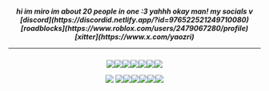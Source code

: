 <h5 align=center> hi im miro im about 20 people in one :3 
  yahhh okay man! my socials v
  [discord](https://discordid.netlify.app/?id=976522521249710080)     [roadblocks](https://www.roblox.com/users/2479067280/profile)     [xitter](https://www.x.com/yaozri)
  
***

<h5 align=center>

  
<img src="https://file.garden/ZRasRcpOlUzNliBE/guh/deft"/><img src="https://file.garden/ZRasRcpOlUzNliBE/guh/soad"/><img src="https://file.garden/ZRasRcpOlUzNliBE/guh/korn"/><img src="https://file.garden/ZRasRcpOlUzNliBE/guh/msi"/><img src="https://file.garden/ZRasRcpOlUzNliBE/guh/nin"/><img src="https://file.garden/ZRasRcpOlUzNliBE/guh/metallica"/><img src="https://file.garden/ZRasRcpOlUzNliBE/guh/undead"/> 

<img src="https://file.garden/ZRasRcpOlUzNliBE/stamps/brony"/> <img src="https://file.garden/ZRasRcpOlUzNliBE/stamps/hehe"/><img src="https://file.garden/ZRasRcpOlUzNliBE/stamps/epic"/><img src="https://file.garden/ZRasRcpOlUzNliBE/stamps/roblox"/><img src="https://file.garden/ZRasRcpOlUzNliBE/stamps/gigantic"/><img src="https://file.garden/ZRasRcpOlUzNliBE/stamps/addict"/><img src="https://file.garden/ZRasRcpOlUzNliBE/stamps/robolove"/>
